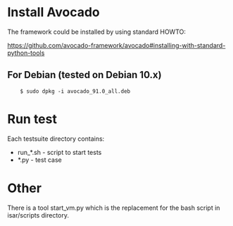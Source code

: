 # Install Avocado

The framework could be installed by using standard HOWTO:

  https://github.com/avocado-framework/avocado#installing-with-standard-python-tools

## For Debian (tested on Debian 10.x)

        $ sudo dpkg -i avocado_91.0_all.deb

# Run test

Each testsuite directory contains:
 - run_*.sh - script to start tests
 - *.py - test case

# Other

There is a tool start_vm.py which is the replacement for the bash script in isar/scripts directory.
